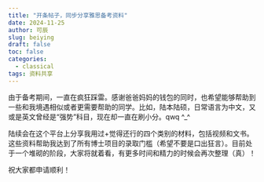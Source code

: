 ```yaml
---
title: "开条帖子，同步分享雅思备考资料"
date: 2024-11-25
author: 可辰
slug: beiying
draft: false
toc: false
categories:
  - classical
tags: 资料共享
---
```


由于备考期间，一直在疯狂踩雷。感谢爸爸妈妈的钱包的同时，也希望能够帮助到一些和我境遇相似或者更需要帮助的同学。比如，陆本陆硕，日常语言为中文，又或是英文曾经是“强势”科目，现在却一直在刷小分。qwq ^_^

陆续会在这个平台上分享我用过+觉得还行的四个类别的材料，包括视频和文书。这些资料帮助我达到了所有博士项目的录取门槛（希望不要是口出狂言）。目前处于一个堆砌的阶段，大家将就着看，有更多时间和精力的时候会再次整理（真）！

祝大家都申请顺利！